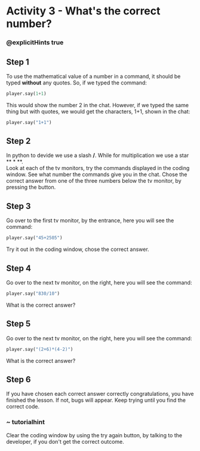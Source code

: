 # Activity 3 - What's the correct number?

### @explicitHints true


## Step 1
To use the mathematical value of a number in a command, it should be typed **without** any quotes. So, if we typed the command: 
```python
player.say(1+1) 
```
This would show the number 2 in the chat. However, if we typed the same thing but with quotes, we would get the characters, 1+1, shown in the chat:  
```python
player.say("1+1") 
```

## Step 2
In python to devide we use a slash **/**. While for multiplication we use a star ** * **.  
Look at each of the tv monitors, try the commands displayed in the coding window.
See what number the commands give you in the chat. Chose the correct answer from one of the three numbers below the tv monitor, by pressing the button. 

## Step 3 
Go over to the first tv monitor, by the entrance, here you will see the command: 
```python
player.say("45+2505") 
```
Try it out in the coding window, chose the correct answer.  

## Step 4
Go over to the next tv monitor, on the right, here you will see the command: 
```python
player.say("830/10") 
```
What is the correct answer?  

## Step 5 
Go over to the next tv monitor, on the right, here you will see the command: 
```python
player.say("(2+6)*(4-2)") 
```
What is the correct answer? 

## Step 6
If you have chosen each correct answer correctly congratulations, you have finished the lesson. If not, bugs will appear. Keep trying until you find the correct code. 

### ~ tutorialhint 
Clear the coding window by using the try again button, by talking to the developer, if you don't get the correct outcome. 
